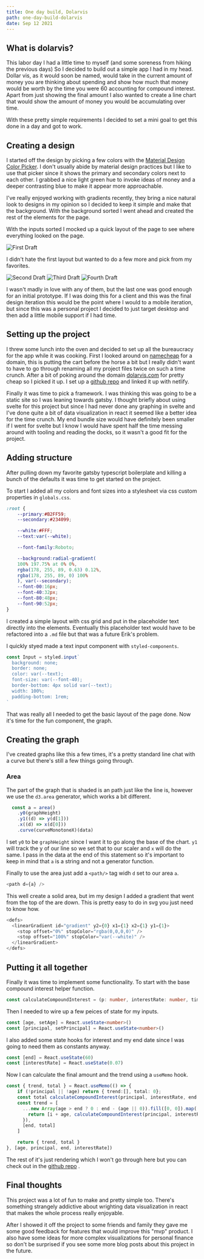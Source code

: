 ```yaml
---
title: One day build, Dolarvis
path: one-day-build-dolarvis
date: Sep 12 2021
---
```


## What is dolarvis?
This labor day I had a little time to myself (and some soreness from hiking the previous days) So I decided to build out a simple app I had in my head. Dollar vis, as it would soon be named, would take in the current amount of money you are thinking about spending and show how much that money would be worth by the time you were 60 accounting for compound interest. Apart from just showing the final amount I also wanted to create a line chart that would show the amount of money you would be accumulating over time.

With these pretty simple requirements I decided to set a mini goal to get this done in a day and got to work.

## Creating a design 
I started off the design by picking a few colors with the [Material Design Color Picker](https://material.io/resources/color/). I don't usually abide by material design practices but I like to use that picker since it shows the primary and secondary colors next to each other. I grabbed a nice light green hue to invoke ideas of money and a deeper contrasting blue to make it appear more approachable.

I've really enjoyed working with gradients recently, they bring a nice natural look to designs in my opinion so I decided to keep it simple and make that the background. With the background sorted I went ahead and created the rest of the elements for the page.

With the inputs sorted I mocked up a quick layout of the page to see where everything looked on the page.

![First Draft](../../../images/dollarvis/proto-1.png) 

I didn't hate the first layout but wanted to do a few more and pick from my favorites.

![Second Draft](../../../images/dollarvis/proto-2.png) 
![Third Draft](../../../images/dollarvis/proto-3.png) 
![Fourth Draft](../../../images/dollarvis/proto-4.png) 

I wasn't madly in love with any of them, but the last one was good enough for an initial prototype. If I was doing this for a client and this was the final design iteration this would be the point where I would to a mobile iteration, but since this was a personal project I decided to just target desktop and then add a little mobile support if I had time.

## Setting up the project
I threw some lunch into the oven and decided to set up all the bureaucracy for the app while it was cooking. First I looked around on [namecheap](https://namecheap.com) for a domain, this is putting the cart before the horse a bit but I really didn't want to have to go through renaming all my project files twice on such a time crunch. After a bit of poking around the domain [dolarvis.com](https://dollarvis.com) for pretty cheap so I picked it up. I set up a [github repo](https://github.com/GoldfishPi/dollarvis) and linked it up with netlify.

Finally it was time to pick a framework. I was thinking this was going to be a static site so I was leaning towards gatsby. I thought briefly about using svelte for this project but since I had never done any graphing in svelte and I've done quite a bit of data visualization in react it seemed like a better idea for the time crunch. My end bundle size would have definitely been smaller if I went for svelte but I know I would have spent half the time messing around with tooling and reading the docks, so it wasn't a good fit for the project.

## Adding structure
After pulling down my favorite gatsby typescript boilerplate and killing a bunch of the defaults it was time to get started on the project.

To start I added all my colors and font sizes into a stylesheet via css custom properties in `globals.css`. 

```css
:root {
    --primary:#B2FF59;
    --secondary:#234099;

    --white:#FFF;
    --text:var(--white);

    --font-family:Roboto;

    --background:radial-gradient(
    100% 197.75% at 0% 0%, 
    rgba(178, 255, 89, 0.63) 0.12%, 
    rgba(178, 255, 89, 0) 100%
    ), var(--secondary);
    --font-00:16px;
    --font-40:32px;
    --font-80:48px;
    --font-90:52px;
}
```

I created a simple layout with css grid and put in the placeholder text directly into the elements. Eventually this placeholder text would have to be refactored into a `.md` file but that was a future Erik's problem.

I quickly styed made a text input component with `styled-components`.

```ts
const Input = styled.input`
  background: none;
  border: none;
  color: var(--text);
  font-size: var(--font-40);
  border-bottom: 4px solid var(--text);
  width: 100%;
  padding-bottom: 1rem;
`
```

That was really all I needed to get the basic layout of the page done. Now it's time for the fun component, the graph.

## Creating the graph
I've created graphs like this a few times, it's a pretty standard line chat with a curve but there's still a few things going through.

### Area
The part of the graph that is shaded is an path just like the line is, however we use the `d3.area` generator, which works a bit different.

```ts
  const a = area()
    .y0(graphHeight)
    .y1((d) => y(d[1]))
    .x((d) => x(d[0]))
    .curve(curveMonotoneX)(data)
```
I set `y0` to be `graphHeight` since I want it to go along the base of the chart. `y1` will track the y of our line so we set that to our scaler and `x` will do the same. I pass in the data at the end of this statement so it's important to keep in mind that `a` is a string and not a generator function.

Finally to use the area just add a `<path/>` tag widh `d` set to our area `a`.

```ts
<path d={a} />
```

This well create a solid area, but im my design I added a gradient that went from the top of the are down. This is pretty easy to do in svg you just need to know how.

```ts
<defs>
  <linearGradient id="gradient" y2={0} x1={1} x2={1} y1={1}>
    <stop offset="0%" stopColor="rgba(0,0,0,0)" />
    <stop offset="100%" stopColor="var(--white)" />
  </linearGradient>
</defs>
```


## Putting it all together
Finally it was time to implement some functionality. To start with the base compound interest helper function.

```ts
const calculateCompoundInterest = (p: number, interestRate: number, time: number) => Math.round(p * (1 + interestRate) ** time)
```

Then I needed to wire up a few peices of state for my inputs.

```ts
const [age, setAge] = React.useState<number>()
const [principal, setPrincipal] = React.useState<number>()
```

I also added some state hooks for interest and my end date since I was going to need them as constants anyway.

```ts
const [end] = React.useState(60)
const [interestRate] = React.useState(0.07)
```

Now I can calculate the final amount and the trend using a `useMemo` hook.

```ts
const { trend, total } = React.useMemo(() => {
    if (!principal || !age) return { trend:[], total: 0};
    const total calculateCompoundInterest(principal, interestRate, end - age)
    const trend = [
      ...new Array(age > end ? 0 : end - (age || 0)).fill([0, 0]).map((_, i) => {
        return [i + age, calculateCompoundInterest(principal, interestRate, i)]
      }),
      [end, total]
    ]

    return { trend, total }
}, [age, principal, end, interestRate])
```
The rest of it's just rendering which I won't go through here but you can check out in the [github repo](https://github.com/GoldfishPi/dollarvis) .

## Final thoughts
This project was a lot of fun to make and pretty simple too. There's something strangely addictive about wrighting data visualization in react that makes the whole process really enjoyable.

After I showed it off the project to some friends and family they gave me some good feedback for features that would improve this "mvp" product. I also have some ideas for more complex visualizations for personal finance so don't be surprised if you see some more blog posts about this project in the future.
